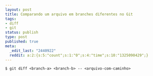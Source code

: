 ```yaml
---
layout: post
title: Comparando um arquivo em branches diferentes no Git
tags:
- diff
- git
status: publish
type: post
published: true
meta:
  _edit_last: "2440922"
  reddit: a:2:{s:5:"count";s:1:"0";s:4:"time";s:10:"1325090429";}
---
```



`$ git diff <branch-a> <branch-b> -- <arquivo-com-caminho>`
